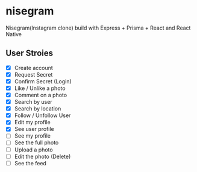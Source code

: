 # nisegram
Nisegram(Instagram clone) build with Express + Prisma + React and React Native

## User Stroies

- [x] Create account
- [x] Request Secret
- [x] Confirm Secret (Login)
- [x] Like / Unlike a photo
- [x] Comment on a photo
- [x] Search by user
- [x] Search by location
- [x] Follow / Unfollow User
- [x] Edit my profile
- [x] See user profile
- [ ] See my profile
- [ ] See the full photo
- [ ] Upload a photo
- [ ] Edit the photo (Delete)
- [ ] See the feed